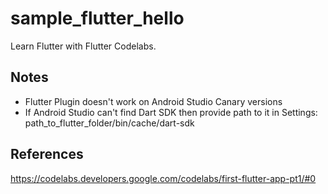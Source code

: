 # sample_flutter_hello
Learn Flutter with Flutter Codelabs.

## Notes
* Flutter Plugin doesn't work on Android Studio Canary versions
* If Android Studio can't find Dart SDK then provide path to it in Settings: path_to_flutter_folder/bin/cache/dart-sdk

## References
https://codelabs.developers.google.com/codelabs/first-flutter-app-pt1/#0